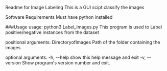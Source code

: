 Readme for Image Labeling
This is a GUI scipt classify the images


Software Requirements
Must have python installed


###Usage
usage: python3 Label_Images.py <Path File> 
This program is used to Label positive/negative instances from the dataset

positional arguments:
  DirectoryofImages  Path of the folder containing the images

optional arguments:
  -h, --help         show this help message and exit
  -v, --version      Show program's version number and exit.
